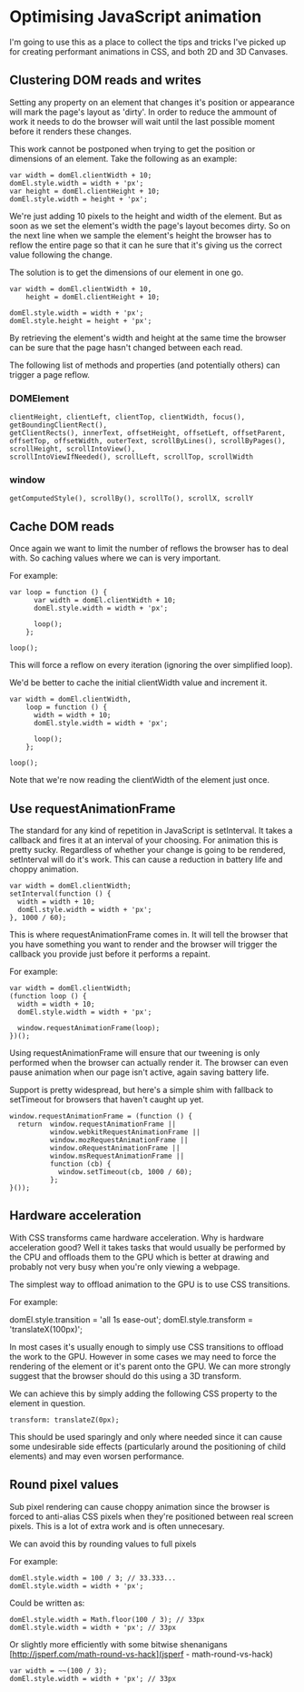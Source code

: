 # Optimising JavaScript animation

I'm going to use this as a place to collect the tips and tricks I've picked up for creating performant animations in CSS, and both 2D and 3D Canvases.

## Clustering DOM reads and writes
Setting any property on an element that changes it's position or appearance will mark the page's layout as 'dirty'. In order to reduce the ammount of work it needs to do the browser will wait until the last possible moment before it renders these changes.

This work cannot be postponed when trying to get the position or dimensions of an element. Take the following as an example:
    
    var width = domEl.clientWidth + 10;
    domEl.style.width = width + 'px';
    var height = domEl.clientHeight + 10;
    domEl.style.width = height + 'px';
    
We're just adding 10 pixels to the height and width of the element. But as soon as we set the element's width the page's layout becomes dirty. So on the next line when we sample the element's height the browser has to reflow the entire page so that it can he sure that it's giving us the correct value following the change.

The solution is to get the dimensions of our element in one go.

    var width = domEl.clientWidth + 10,
        height = domEl.clientHeight + 10;

    domEl.style.width = width + 'px';
    domEl.style.height = height + 'px';

By retrieving the element's width and height at the same time the browser can be sure that the page hasn't changed between each read.

The following list of methods and properties (and potentially others) can trigger a page reflow. 

### DOMElement
    clientHeight, clientLeft, clientTop, clientWidth, focus(), getBoundingClientRect(),
    getClientRects(), innerText, offsetHeight, offsetLeft, offsetParent, offsetTop, offsetWidth, outerText, scrollByLines(), scrollByPages(), scrollHeight, scrollIntoView(),
    scrollIntoViewIfNeeded(), scrollLeft, scrollTop, scrollWidth

### window
    getComputedStyle(), scrollBy(), scrollTo(), scrollX, scrollY

## Cache DOM reads
Once again we want to limit the number of reflows the browser has to deal with. So caching values where we can is very important.

For example:
    
    var loop = function () {
          var width = domEl.clientWidth + 10;
          domEl.style.width = width + 'px';

          loop();
        };

    loop();

This will force a reflow on every iteration (ignoring the over simplified loop).

We'd be better to cache the initial clientWidth value and increment it.

    var width = domEl.clientWidth,
        loop = function () {
          width = width + 10;
          domEl.style.width = width + 'px';

          loop();
        };

    loop();

Note that we're now reading the clientWidth of the element just once.

## Use requestAnimationFrame
The standard for any kind of repetition in JavaScript is setInterval. It takes a callback and fires it at an interval of your choosing. For animation this is pretty sucky. Regardless of whether your change is going to be rendered, setInterval will do it's work. This can cause a reduction in battery life and choppy animation.
    
    var width = domEl.clientWidth;
    setInterval(function () {
      width = width + 10;
      domEl.style.width = width + 'px';
    }, 1000 / 60);

This is where requestAnimationFrame comes in. It will tell the browser that you have something you want to render and the browser will trigger the callback you provide just before it performs a repaint.
    
For example:

    var width = domEl.clientWidth;
    (function loop () {
      width = width + 10;
      domEl.style.width = width + 'px';

      window.requestAnimationFrame(loop);
    })();

Using requestAnimationFrame will ensure that our tweening is only performed when the browser can actually render it. The browser can even pause animation when our page isn't active, again saving battery life.

Support is pretty widespread, but here's a simple shim with fallback to setTimeout for browsers that haven't caught up yet.

    window.requestAnimationFrame = (function () {
      return  window.requestAnimationFrame || 
              window.webkitRequestAnimationFrame || 
              window.mozRequestAnimationFrame || 
              window.oRequestAnimationFrame || 
              window.msRequestAnimationFrame || 
              function (cb) {
                window.setTimeout(cb, 1000 / 60);
              };
    }());

## Hardware acceleration
With CSS transforms came hardware acceleration. Why is hardware acceleration good? Well it takes tasks that would usually be performed by the CPU and offloads them to the GPU which is better at drawing and probably not very busy when you're only viewing a webpage.

The simplest way to offload animation to the GPU is to use CSS transitions.

For example:

domEl.style.transition = 'all 1s ease-out';
domEl.style.transform = 'translateX(100px)';

In most cases it's usually enough to simply use CSS transitions to offload the work to the GPU. However in some cases we may need to force the rendering of the element or it's parent onto the GPU. We can more strongly suggest that the browser should do this using a 3D transform.

We can achieve this by simply adding the following CSS property to the element in question.

    transform: translateZ(0px);

This should be used sparingly and only where needed since it can cause some undesirable side effects (particularly around the positioning of child elements) and may even worsen performance.

## Round pixel values
Sub pixel rendering can cause choppy animation since the browser is forced to anti-alias CSS pixels when they're positioned between real screen pixels. This is a lot of extra work and is often unnecesary.

We can avoid this by rounding values to full pixels

For example:
    
    domEl.style.width = 100 / 3; // 33.333...
    domEl.style.width = width + 'px';

Could be written as:

    domEl.style.width = Math.floor(100 / 3); // 33px
    domEl.style.width = width + 'px'; // 33px

Or slightly more efficiently with some bitwise shenanigans [http://jsperf.com/math-round-vs-hack](jsperf - math-round-vs-hack)
    
    var width = ~~(100 / 3);
    domEl.style.width = width + 'px'; // 33px

